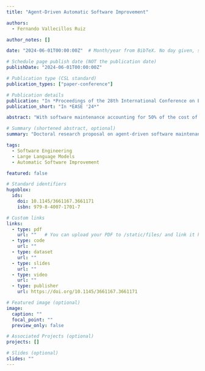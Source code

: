 ```yaml
---
title: "Agent-Driven Automatic Software Improvement"

authors:
  - Fernando Vallecillos Ruiz

author_notes: []

date: "2024-06-01T00:00:00Z"  # Month/year from BibTeX. No day given, so set to June 1.

# Schedule page publish date (NOT the publication date)
publishDate: "2024-06-01T00:00:00Z"

# Publication type (CSL standard)
publication_types: ["paper-conference"]

# Publication details
publication: "In *Proceedings of the 28th International Conference on Evaluation and Assessment in Software Engineering (EASE '24)*"
publication_short: "In *EASE '24*"

abstract: "With software maintenance accounting for 50% of the cost of developing software, enhancing code quality and reliability has become more critical than ever. In response to this challenge, this doctoral research proposal aims to explore innovative solutions by focusing on the deployment of agents powered by Large Language Models (LLMs) to perform software maintenance tasks. The iterative nature of agents, which allows for continuous learning and adaptation, can help surpass common challenges in code generation. One distinct challenge is the last-mile problems, errors at the final stage of producing functionally and contextually relevant code. Furthermore, this project aims to surpass the inherent limitations of current LLMs in source code through a collaborative framework where agents can correct and learn from each other's errors. We aim to use the iterative feedback in these systems to further fine-tune the LLMs underlying the agents, becoming better aligned to the task of automated software improvement. Our main goal is to achieve a leap forward in the field of automatic software improvement by developing new tools and frameworks that can enhance the efficiency and reliability of software development."

# Summary (shortened abstract, optional)
summary: "Doctoral research proposal on agent-driven software maintenance using LLM-powered agents to improve code quality and reliability."

tags:
  - Software Engineering
  - Large Language Models
  - Automatic Software Improvement

featured: false

# Standard identifiers
hugoblox:
  ids:
    doi: 10.1145/3661167.3661171
    isbn: 979-8-4007-1701-7

# Custom links
links:
  - type: pdf
    url: ""   # You can upload your PDF to /static/files/ and link it here
  - type: code
    url: ""
  - type: dataset
    url: ""
  - type: slides
    url: ""
  - type: video
    url: ""
  - type: publisher
    url: https://doi.org/10.1145/3661167.3661171

# Featured image (optional)
image:
  caption: ""
  focal_point: ""
  preview_only: false

# Associated Projects (optional)
projects: []

# Slides (optional)
slides: ""
---
```

